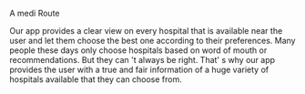 A medi Route

Our app provides a clear view on every hospital that is
available near the user and let them choose the best one
according to their preferences. Many people these days
only choose hospitals based on word of mouth or
recommendations. But they can
't always be right. That'
s
why our app provides the user with a true and fair
information of a huge variety of hospitals available that
they can choose from.
